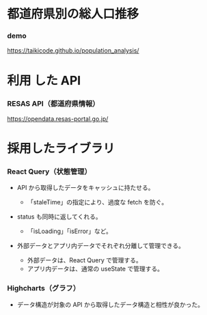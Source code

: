 # 都道府県別の総人口推移

### demo

https://taikicode.github.io/population_analysis/

# 利用 した API

### RESAS API（都道府県情報）

https://opendata.resas-portal.go.jp/

# 採用したライブラリ

### React Query（状態管理）

- API から取得したデータをキャッシュに持たせる。
  - 「staleTime」の指定により、過度な fetch を防ぐ。
- status も同時に返してくれる。
  - 「isLoading」「isError」など。
- 外部データとアプリ内データでそれぞれ分離して管理できる。

  - 外部データは、React Query で管理する。
  - アプリ内データは、通常の useState で管理する。

### Highcharts（グラフ）

- データ構造が対象の API から取得したデータ構造と相性が良かった。
